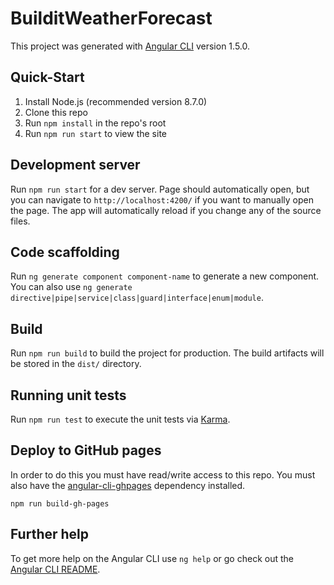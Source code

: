 # BuilditWeatherForecast

This project was generated with [Angular CLI](https://github.com/angular/angular-cli) version 1.5.0.

## Quick-Start

1. Install Node.js (recommended version 8.7.0)
1. Clone this repo
1. Run `npm install` in the repo's root
1. Run `npm run start` to view the site

## Development server

Run `npm run start` for a dev server. Page should automatically open, but you can navigate to `http://localhost:4200/`
if you want to manually open the page. The app will automatically reload if you change any of the source files.

## Code scaffolding

Run `ng generate component component-name` to generate a new component. You can also use `ng generate directive|pipe|service|class|guard|interface|enum|module`.

## Build

Run `npm run build` to build the project for production. The build artifacts will be stored in the `dist/` directory.

## Running unit tests

Run `npm run test` to execute the unit tests via [Karma](https://karma-runner.github.io).

## Deploy to GitHub pages

In order to do this you must have read/write access to this repo. You must also have the 
[angular-cli-ghpages](https://github.com/angular-buch/angular-cli-ghpages) dependency installed.

`npm run build-gh-pages`

## Further help

To get more help on the Angular CLI use `ng help` or go check out the [Angular CLI README](https://github.com/angular/angular-cli/blob/master/README.md).
